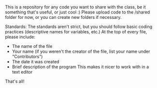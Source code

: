 This is a repository for any code you want to share with the class, be it something that's useful, or just cool :)
Please upload code to the /shared folder for now, or you can create new folders if necessary.

Standards: 
The standards aren't strict, but you should follow basic coding practices (descriptive names for variables, etc.)
At the top of every file, please include:
 - The name of the file
 - Your name (if you weren't the creator of the file, list your name under "Contributors")
 - The date it was created
 - Brief description of the program
This makes it nicer to work with in a text editor

That's all!
